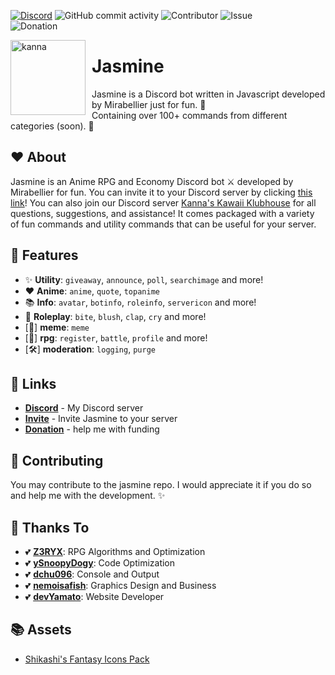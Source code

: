 [![Discord](https://img.shields.io/discord/864537979339014184?color=blue&label=Kanna%27s%20Kawaii%20Klubhouse&logo=discord&logoColor=white&style=plastic)](https://discord.gg/NcPeGuNEdc)
![GitHub commit activity](https://img.shields.io/github/commit-activity/m/MiraBellierr/kanna?logo=github&style=plastic)
![Contributor](https://img.shields.io/github/contributors/MiraBellierr/kanna?color=blue&logo=github&style=plastic)
![Issue](https://img.shields.io/github/issues-closed/MiraBellierr/kanna?color=blue&logo=github&style=plastic)<br>
![Donation](https://img.shields.io/github/sponsors/MiraBellierr?color=blue&label=Patreon&logo=patreon&style=plastic)

<img width="120" height="120" align="left" style="float: left; margin: 0 10px 0 0;" alt="kanna" src="https://cdn.discordapp.com/attachments/873441703330185250/981433272171130920/ezgif-5-fba1ecc958.jpg">

# Jasmine

Jasmine is a Discord bot written in Javascript developed by Mirabellier just for fun. 🍄<br>Containing over 100+ commands from different categories (soon). 🌼

## ❤️ About

Jasmine is an Anime RPG and Economy Discord bot ⚔️ developed by Mirabellier for fun. You can invite it to your Discord server by clicking [this link](https://discord.com/api/oauth2/authorize?client_id=969633016089546763&permissions=0&scope=bot%20applications.commands)! You can also join our Discord server [Kanna's Kawaii Klubhouse](https://discord.gg/NcPeGuNEdc) for all questions, suggestions, and assistance! It comes packaged with a variety of fun commands and utility commands that can be useful for your server.

## 🧡 Features

- :sparkles: **Utility**: `giveaway`, `announce`, `poll`, `searchimage` and more!
- ❤ **Anime**: `anime`, `quote`, `topanime`
- 📚 **Info**: `avatar`, `botinfo`, `roleinfo`, `servericon` and more!
- 🤺 **Roleplay**: `bite`, `blush`, `clap`, `cry` and more!
- [🤣] **meme**: `meme`
- [👹] **rpg**: `register`, `battle`, `profile` and more!
- [🛠] **moderation**: `logging`, `purge`

## 🧡 Links

- **[Discord](https://discord.gg/NcPeGuNEdc)** - My Discord server
- **[Invite](https://discord.com/api/oauth2/authorize?client_id=969633016089546763&permissions=0&scope=bot%20applications.commands)** - Invite Jasmine to your server
- **[Donation](https://www.patreon.com/kannacoco)** - help me with funding

## 💛 Contributing

You may contribute to the jasmine repo. I would appreciate it if you do so and help me with the development. ✨

## 💙 Thanks To

- 💕 **[Z3RYX](https://github.com/Z3RYX)**: RPG Algorithms and Optimization
- 💕 **[ySnoopyDogy](https://github.com/ySnoopyDogy)**: Code Optimization
- 💕 **[dchu096](https://github.com/dchu096)**: Console and Output
- 💕 **[nemoisafish](https://github.com/nemoisafish)**: Graphics Design and Business
- 💕 **[devYamato](https://github.com/devYamato)**: Website Developer

## 📚 Assets

- [Shikashi's Fantasy Icons Pack](https://cheekyinkling.itch.io/shikashis-fantasy-icons-pack)
